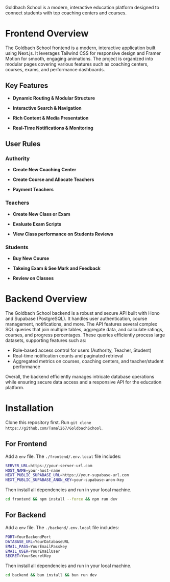 Goldbach School is a modern, interactive education platform designed to connect students with top coaching centers and courses.

# Frontend Overview

The Goldbach School frontend is a modern, interactive application built using Next.js. It leverages Tailwind CSS for responsive design and Framer Motion for smooth, engaging animations. The project is organized into modular pages covering various features such as coaching centers, courses, exams, and performance dashboards.

## Key Features

- **Dynamic Routing & Modular Structure**

- **Interactive Search & Navigation**

- **Rich Content & Media Presentation**

- **Real-Time Notifications & Monitoring**

## User Rules

### Authority

- **Create New Coaching Center**

- **Create Course and Allocate Teachers**

- **Payment Teachers**

### Teachers

- **Create New Class or Exam**

- **Evaluate Exam Scripts**

- **View Class performance on Students Reviews**

### Students

- **Buy New Course**

- **Takeing Exam & See Mark and Feedback**

- **Review on Classes**

# Backend Overview

The Goldbach School backend is a robust and secure API built with Hono and Supabase (PostgreSQL). It handles user authentication, course management, notifications, and more. The API features several complex SQL queries that join multiple tables, aggregate data, and calculate ratings, courses, and progress percentages. These queries efficiently process large datasets, supporting features such as:

- Role-based access control for users (Authority, Teacher, Student)
- Real-time notification counts and paginated retrieval
- Aggregated metrics on courses, coaching centers, and teacher/student performance

Overall, the backend efficiently manages intricate database operations while ensuring secure data access and a responsive API for the education platform.

# Installation

Clone this repository first. Run `git clone https://github.com/Tamal267/GoldbachSchool`.

## For Frontend

Add a `env` file. The `./frontend/.env.local` file includes:

```bash
SERVER_URL=https://your-server-url.com
HOST_NAME=your-host-name
NEXT_PUBLIC_SUPABASE_URL=https://your-supabase-url.com
NEXT_PUBLIC_SUPABASE_ANON_KEY=your-supabase-anon-key
```

Then install all dependencies and run in your local machine.

```bash
cd frontend && npm install --force && npm run dev
```

## For Backend

Add a `env` file. The `./backend/.env.local` file includes:

```bash
PORT=YourBackendPort
DATABASE_URL=YourDatabaseURL
EMAIL_PASS=YourEmailPasskey
EMAIL_USER=YourEmailUser
SECRET=YourSecretKey
```

Then install all dependencies and run in your local machine.

```bash
cd backend && bun install && bun run dev
```
